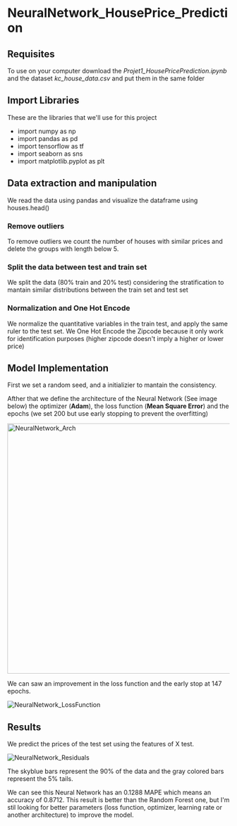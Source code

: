 # NeuralNetwork_HousePrice_Prediction

## Requisites 

To use on your computer download the *Projet1_HousePricePrediction.ipynb* and the dataset *kc_house_data.csv* and put them in the same folder

## Import Libraries 

These are the libraries that we'll use for this project

* import numpy as np
* import pandas as pd
* import tensorflow as tf
* import seaborn as sns
* import matplotlib.pyplot as plt

## Data extraction and manipulation

We read the data using pandas and visualize the dataframe using houses.head()

### Remove outliers 

To remove outliers we count the number of houses with similar prices and delete the groups with length below 5.

### Split the data between test and train set 

We split the data (80% train and 20% test) considering the stratification to mantain similar distributions between the train set and test set

### Normalization and One Hot Encode 

We normalize the quantitative variables in the train test, and apply the same ruler to the test set. We One Hot Encode the Zipcode because it only work for identification purposes (higher zipcode doesn't imply a higher or lower price) 

## Model Implementation 

First we set a random seed, and a initializier to mantain the consistency. 

Afther that we define the architecture of the Neural Network (See image below) the optimizer (**Adam**), the loss function (**Mean Square Error**) and the epochs (we set 200 but use early stopping to prevent the overfitting) 

<img width="568" alt="NeuralNetwork_Arch" src="https://github.com/user-attachments/assets/4b77b5f3-908c-4324-bbfb-5c2280cf59e7">

We can saw an improvement in the loss function and the early stop at 147 epochs. 

![NeuralNetwork_LossFunction](https://github.com/user-attachments/assets/3c7faae1-a021-47fe-b20e-73946a0fc675)

## Results 

We predict the prices of the test set using the features of X test. 

![NeuralNetwork_Residuals](https://github.com/user-attachments/assets/3f007f0c-6819-46f7-b04f-55d614ebbcd6)

The skyblue bars represent the 90% of the data and the gray colored bars represent the 5% tails. 

We can see this Neural Network has an 0.1288 MAPE which means an accuracy of 0.8712. This result is better than the Random Forest one, but I'm stil looking for better parameters (loss function, optimizer, learning rate or another architecture) to improve the model. 

